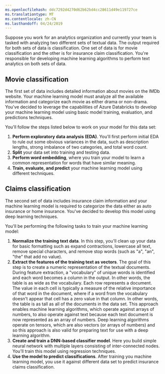 ```yaml
---
ms.openlocfilehash: ddc7292d4270d62b62bd4cc28611d49e119727ce
ms.translationtype: MT
ms.contentlocale: zh-CN
ms.lasthandoff: 04/24/2019
---
```

Suppose you work for an analytics organization and currently your team is tasked with analyzing two different sets of textual data. The output required for both sets of data is classification. One set of data is for movie classification and the other is for insurance claim classification. You're responsible for developing machine learning algorithms to perform text analytics on both sets of data.

## <a name="movie-classification"></a>Movie classification

The first set of data includes detailed information about movies on the IMDb website. Your machine learning model must analyze all the available information and categorize each movie as either drama or non-drama. You've decided to leverage the capabilities of Azure Databricks to develop your machine learning model using basic model training, evaluation, and predictions techniques.

You'll follow the steps listed below to work on your model for this data set:

1. **Perform exploratory data analysis (EDA)**. You'll first perform initial EDA to rule out some obvious variances in the data, such as description lengths, strong imbalance of two categories, and total word count.
1. **Split** your data set into training and testing data.
1. **Perform word embedding**, where you train your model to learn a common representation for words that have similar meaning.
1. **Train, evaluate, and predict** your machine learning model using different techniques.

## <a name="claims-classification"></a>Claims classification

The second set of data includes insurance claim information and your machine learning model is required to categorize the data either as auto insurance or home insurance. You've decided to develop this model using deep learning techniques.

You'll be performing the following tasks to train your machine learning model:

1. **Normalize the training text data**. In this step, you'll clean up your data for basic formatting such as expand contractions, lowercase all text, remove special characters, and remove stop words (such as "a", "an", "the" that add no value).
1. **Extract the features of the training text as vectors**. The goal of this step is to create a numeric representation of the textual documents. During feature extraction, a "vocabulary" of unique words is identified and each word becomes a column in the output. In other words, the table is as wide as the vocabulary. Each row represents a document. The value in each cell is typically a measure of the relative importance of that word in the document, where if a word from the vocabulary doesn't appear that cell has a zero value in that column. In other words, the table is as tall as all of the documents in the data set. This approach enables machine learning algorithms, which operate against arrays of numbers, to also operate against text because each text document is now represented as an array of numbers. Deep learning algorithms operate on tensors, which are also vectors (or arrays of numbers) and so this approach is also valid for preparing text for use with a deep learning algorithm.
1. **Create and train a DNN-based classifier model**. Here you build  simple neural network with multiple layers consisting of inter-connected nodes. You'll train this model using regression techniques. 
1. **Use the model to predict classifications**. After training you machine learning model, you use it against different data set to predict insurance claims classification.